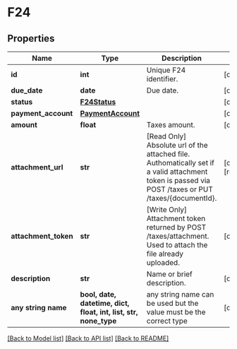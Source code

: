 # F24


## Properties
Name | Type | Description | Notes
------------ | ------------- | ------------- | -------------
**id** | **int** | Unique F24 identifier. | [optional] 
**due_date** | **date** | Due date. | [optional] 
**status** | [**F24Status**](F24Status.md) |  | [optional] 
**payment_account** | [**PaymentAccount**](PaymentAccount.md) |  | [optional] 
**amount** | **float** | Taxes amount. | [optional] 
**attachment_url** | **str** | [Read Only] Absolute url of the attached file. Authomatically set if a valid attachment token is passed via POST /taxes or PUT /taxes/{documentId}. | [optional] [readonly] 
**attachment_token** | **str** | [Write Only] Attachment token returned by POST /taxes/attachment. Used to attach the file already uploaded. | [optional] 
**description** | **str** | Name or brief description. | [optional] 
**any string name** | **bool, date, datetime, dict, float, int, list, str, none_type** | any string name can be used but the value must be the correct type | [optional]

[[Back to Model list]](../README.md#documentation-for-models) [[Back to API list]](../README.md#documentation-for-api-endpoints) [[Back to README]](../README.md)


